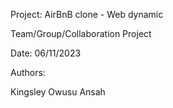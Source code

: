Project: AirBnB clone - Web dynamic

Team/Group/Collaboration Project

Date: 06/11/2023

Authors:

Kingsley Owusu Ansah
